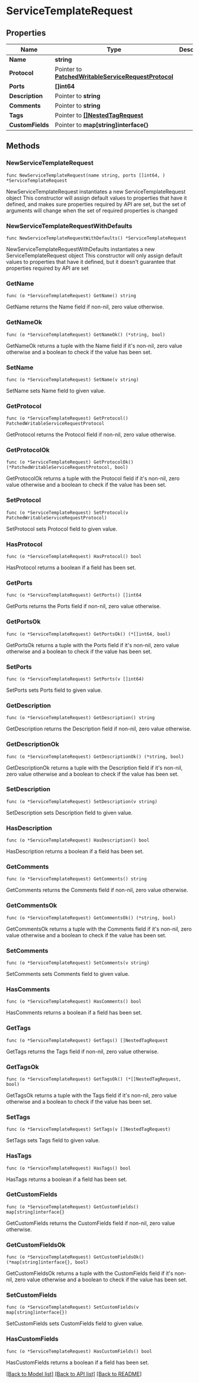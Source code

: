# ServiceTemplateRequest

## Properties

Name | Type | Description | Notes
------------ | ------------- | ------------- | -------------
**Name** | **string** |  | 
**Protocol** | Pointer to [**PatchedWritableServiceRequestProtocol**](PatchedWritableServiceRequestProtocol.md) |  | [optional] 
**Ports** | **[]int64** |  | 
**Description** | Pointer to **string** |  | [optional] 
**Comments** | Pointer to **string** |  | [optional] 
**Tags** | Pointer to [**[]NestedTagRequest**](NestedTagRequest.md) |  | [optional] 
**CustomFields** | Pointer to **map[string]interface{}** |  | [optional] 

## Methods

### NewServiceTemplateRequest

`func NewServiceTemplateRequest(name string, ports []int64, ) *ServiceTemplateRequest`

NewServiceTemplateRequest instantiates a new ServiceTemplateRequest object
This constructor will assign default values to properties that have it defined,
and makes sure properties required by API are set, but the set of arguments
will change when the set of required properties is changed

### NewServiceTemplateRequestWithDefaults

`func NewServiceTemplateRequestWithDefaults() *ServiceTemplateRequest`

NewServiceTemplateRequestWithDefaults instantiates a new ServiceTemplateRequest object
This constructor will only assign default values to properties that have it defined,
but it doesn't guarantee that properties required by API are set

### GetName

`func (o *ServiceTemplateRequest) GetName() string`

GetName returns the Name field if non-nil, zero value otherwise.

### GetNameOk

`func (o *ServiceTemplateRequest) GetNameOk() (*string, bool)`

GetNameOk returns a tuple with the Name field if it's non-nil, zero value otherwise
and a boolean to check if the value has been set.

### SetName

`func (o *ServiceTemplateRequest) SetName(v string)`

SetName sets Name field to given value.


### GetProtocol

`func (o *ServiceTemplateRequest) GetProtocol() PatchedWritableServiceRequestProtocol`

GetProtocol returns the Protocol field if non-nil, zero value otherwise.

### GetProtocolOk

`func (o *ServiceTemplateRequest) GetProtocolOk() (*PatchedWritableServiceRequestProtocol, bool)`

GetProtocolOk returns a tuple with the Protocol field if it's non-nil, zero value otherwise
and a boolean to check if the value has been set.

### SetProtocol

`func (o *ServiceTemplateRequest) SetProtocol(v PatchedWritableServiceRequestProtocol)`

SetProtocol sets Protocol field to given value.

### HasProtocol

`func (o *ServiceTemplateRequest) HasProtocol() bool`

HasProtocol returns a boolean if a field has been set.

### GetPorts

`func (o *ServiceTemplateRequest) GetPorts() []int64`

GetPorts returns the Ports field if non-nil, zero value otherwise.

### GetPortsOk

`func (o *ServiceTemplateRequest) GetPortsOk() (*[]int64, bool)`

GetPortsOk returns a tuple with the Ports field if it's non-nil, zero value otherwise
and a boolean to check if the value has been set.

### SetPorts

`func (o *ServiceTemplateRequest) SetPorts(v []int64)`

SetPorts sets Ports field to given value.


### GetDescription

`func (o *ServiceTemplateRequest) GetDescription() string`

GetDescription returns the Description field if non-nil, zero value otherwise.

### GetDescriptionOk

`func (o *ServiceTemplateRequest) GetDescriptionOk() (*string, bool)`

GetDescriptionOk returns a tuple with the Description field if it's non-nil, zero value otherwise
and a boolean to check if the value has been set.

### SetDescription

`func (o *ServiceTemplateRequest) SetDescription(v string)`

SetDescription sets Description field to given value.

### HasDescription

`func (o *ServiceTemplateRequest) HasDescription() bool`

HasDescription returns a boolean if a field has been set.

### GetComments

`func (o *ServiceTemplateRequest) GetComments() string`

GetComments returns the Comments field if non-nil, zero value otherwise.

### GetCommentsOk

`func (o *ServiceTemplateRequest) GetCommentsOk() (*string, bool)`

GetCommentsOk returns a tuple with the Comments field if it's non-nil, zero value otherwise
and a boolean to check if the value has been set.

### SetComments

`func (o *ServiceTemplateRequest) SetComments(v string)`

SetComments sets Comments field to given value.

### HasComments

`func (o *ServiceTemplateRequest) HasComments() bool`

HasComments returns a boolean if a field has been set.

### GetTags

`func (o *ServiceTemplateRequest) GetTags() []NestedTagRequest`

GetTags returns the Tags field if non-nil, zero value otherwise.

### GetTagsOk

`func (o *ServiceTemplateRequest) GetTagsOk() (*[]NestedTagRequest, bool)`

GetTagsOk returns a tuple with the Tags field if it's non-nil, zero value otherwise
and a boolean to check if the value has been set.

### SetTags

`func (o *ServiceTemplateRequest) SetTags(v []NestedTagRequest)`

SetTags sets Tags field to given value.

### HasTags

`func (o *ServiceTemplateRequest) HasTags() bool`

HasTags returns a boolean if a field has been set.

### GetCustomFields

`func (o *ServiceTemplateRequest) GetCustomFields() map[string]interface{}`

GetCustomFields returns the CustomFields field if non-nil, zero value otherwise.

### GetCustomFieldsOk

`func (o *ServiceTemplateRequest) GetCustomFieldsOk() (*map[string]interface{}, bool)`

GetCustomFieldsOk returns a tuple with the CustomFields field if it's non-nil, zero value otherwise
and a boolean to check if the value has been set.

### SetCustomFields

`func (o *ServiceTemplateRequest) SetCustomFields(v map[string]interface{})`

SetCustomFields sets CustomFields field to given value.

### HasCustomFields

`func (o *ServiceTemplateRequest) HasCustomFields() bool`

HasCustomFields returns a boolean if a field has been set.


[[Back to Model list]](../README.md#documentation-for-models) [[Back to API list]](../README.md#documentation-for-api-endpoints) [[Back to README]](../README.md)


